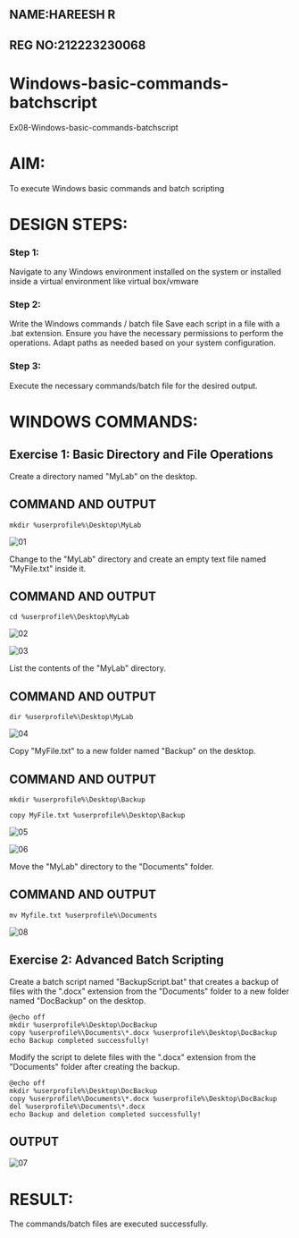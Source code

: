 ## NAME:HAREESH R
## REG NO:212223230068


# Windows-basic-commands-batchscript
Ex08-Windows-basic-commands-batchscript



# AIM:
To execute Windows basic commands and batch scripting

# DESIGN STEPS:

### Step 1:

Navigate to any Windows environment installed on the system or installed inside a virtual environment like virtual box/vmware 

### Step 2:

Write the Windows commands / batch file
Save each script in a file with a .bat extension.
Ensure you have the necessary permissions to perform the operations.
Adapt paths as needed based on your system configuration.
### Step 3:

Execute the necessary commands/batch file for the desired output. 




# WINDOWS COMMANDS:
## Exercise 1: Basic Directory and File Operations
Create a directory named "MyLab" on the desktop.

## COMMAND AND OUTPUT
```
mkdir %userprofile%\Desktop\MyLab
```
![01](https://github.com/KavinilavanDK/Windows-basic-commands-batchscript/assets/144870429/71b0ec7e-cbd3-458f-a67b-50ea520aa5b3)

Change to the "MyLab" directory and create an empty text file named "MyFile.txt" inside it.
## COMMAND AND OUTPUT
```
cd %userprofile%\Desktop\MyLab
```
![02](https://github.com/KavinilavanDK/Windows-basic-commands-batchscript/assets/144870429/7ce239b8-8187-470c-a7ac-eb9d97228257)


![03](https://github.com/KavinilavanDK/Windows-basic-commands-batchscript/assets/144870429/2d364284-f23c-4bde-8071-d98bb55bb590)

List the contents of the "MyLab" directory.
## COMMAND AND OUTPUT
```
dir %userprofile%\Desktop\MyLab
```
![04](https://github.com/KavinilavanDK/Windows-basic-commands-batchscript/assets/144870429/e661a2ff-a556-4d69-a2bb-69a8eb6ac7c3)


Copy "MyFile.txt" to a new folder named "Backup" on the desktop.
## COMMAND AND OUTPUT
```
mkdir %userprofile%\Desktop\Backup

copy MyFile.txt %userprofile%\Desktop\Backup
```
![05](https://github.com/KavinilavanDK/Windows-basic-commands-batchscript/assets/144870429/68966b86-191c-40ee-957e-d1f5fa36d786)

![06](https://github.com/KavinilavanDK/Windows-basic-commands-batchscript/assets/144870429/d0e46ae6-fb3b-4181-bf8d-18ad0b747558)

Move the "MyLab" directory to the "Documents" folder.

## COMMAND AND OUTPUT
```
mv Myfile.txt %userprofile%\Documents
```

![08](https://github.com/KavinilavanDK/Windows-basic-commands-batchscript/assets/144870429/1320f93b-9ca4-45a6-b03f-f8e6030f3145)


## Exercise 2: Advanced Batch Scripting
Create a batch script named "BackupScript.bat" that creates a backup of files with the ".docx" extension from the "Documents" folder to a new folder named "DocBackup" on the desktop.
```
@echo off
mkdir %userprofile%\Desktop\DocBackup
copy %userprofile%\Documents\*.docx %userprofile%\Desktop\DocBackup
echo Backup completed successfully!
```
Modify the script to delete files with the ".docx" extension from the "Documents" folder after creating the backup.
```
@echo off
mkdir %userprofile%\Desktop\DocBackup
copy %userprofile%\Documents\*.docx %userprofile%\Desktop\DocBackup
del %userprofile%\Documents\*.docx
echo Backup and deletion completed successfully!
```

## OUTPUT
![07](https://github.com/KavinilavanDK/Windows-basic-commands-batchscript/assets/144870429/873a461c-c805-4108-974d-374bb6984f97)

# RESULT:
The commands/batch files are executed successfully.

